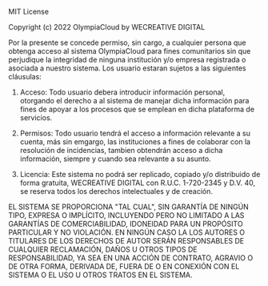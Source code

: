 MIT License

Copyright (c) 2022 OlympiaCloud by WECREATIVE DIGITAL

Por la presente se concede permiso, sin cargo, a cualquier persona que obtenga acceso
al sistema OlympiaCloud para fines comunitarios sin que perjudique la integridad de
ninguna institución y/o empresa registrada o asociada a nuestro sistema.
Los usuario estaran sujetos a las siguientes cláusulas:

1. Acceso: Todo usuario debera introducir información personal, otorgando el derecho
a al sistema de manejar dicha información para fines de apoyar a los procesos que se
emplean en dicha plataforma de servicios.

2. Permisos: Todo usuario tendrá el acceso a información relevante a su cuenta, más sin
emgargo, las instituciones a fines de colaborar con la resolución de incidencias,
tambien obtendrán acceso a dicha información, siempre y cuando sea relevante a su asunto.

3. Licencia: Este sistema no podrá ser replicado, copiado y/o distribuido de forma gratuita,
WECREATIVE DIGITAL con R.U.C. 1-720-2345 y D.V. 40, se reserva todos los derechos intelectuales
y de creación.

EL SISTEMA SE PROPORCIONA "TAL CUAL", SIN GARANTÍA DE NINGÚN TIPO, EXPRESA O
IMPLÍCITO, INCLUYENDO PERO NO LIMITADO A LAS GARANTÍAS DE COMERCIABILIDAD,
IDONEIDAD PARA UN PROPÓSITO PARTICULAR Y NO VIOLACIÓN. EN NINGÚN CASO LA
LOS AUTORES O TITULARES DE LOS DERECHOS DE AUTOR SERÁN RESPONSABLES DE CUALQUIER RECLAMACIÓN, DAÑOS U OTROS
TIPOS DE RESPONSABILIDAD, YA SEA EN UNA ACCIÓN DE CONTRATO, AGRAVIO O DE OTRA FORMA, DERIVADA DE,
FUERA DE O EN CONEXIÓN CON EL SISTEMA O EL USO U OTROS TRATOS EN EL
SISTEMA.
